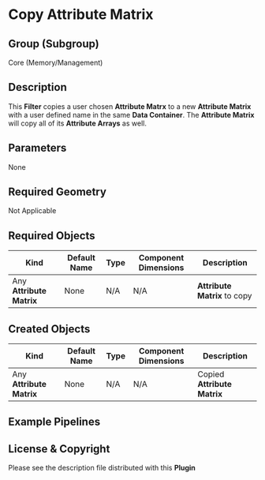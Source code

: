 # Copy Attribute Matrix  #


## Group (Subgroup) ##

Core (Memory/Management)

## Description ##

This **Filter** copies a user chosen **Attribute Matrx** to a new **Attribute Matrix** with a user defined name in the same **Data Container**. The **Attribute Matrix** will copy all of its **Attribute Arrays** as well.

## Parameters ##

None

## Required Geometry ##

Not Applicable

## Required Objects ##

| Kind | Default Name | Type | Component Dimensions | Description |
|------|--------------|------|----------------------|-------------|
| Any **Attribute Matrix** | None | N/A | N/A | **Attribute Matrix** to copy |

## Created Objects ##

| Kind | Default Name | Type | Component Dimensions | Description |
|------|--------------|------|----------------------|-------------|
| Any **Attribute Matrix** | None | N/A | N/A | Copied **Attribute Matrix** |

## Example Pipelines ##



## License & Copyright ##

Please see the description file distributed with this **Plugin**

